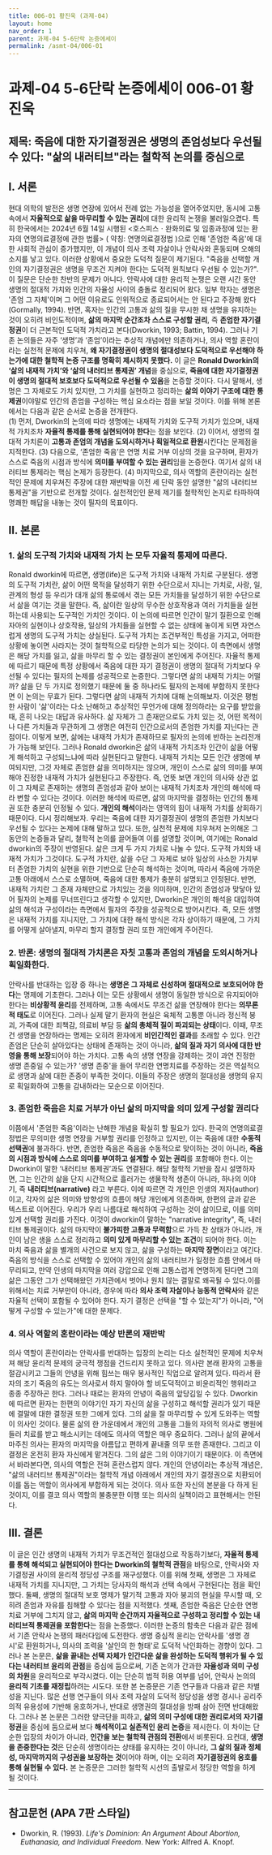 ```yaml
---
title: 006-01 황진욱 (과제-04)
layout: home
nav_order: 1
parent: 과제-04 5-6단락 논증에세이
permalink: /asmt-04/006-01
---
```


# 과제-04 5-6단락 논증에세이 006-01 황진욱 

## 제목: 죽음에 대한 자기결정권은 생명의 존엄성보다 우선될 수 있다: "삶의 내러티브"라는 철학적 논의를 중심으로

## I. 서론

현대 의학의 발전은 생명 연장에 있어서 전례 없는 가능성을 열어주었지만, 동시에 고통 속에서 **자율적으로 삶을 마무리할 수 있는 권리**에 대한 윤리적 논쟁을 불러일으켰다. 특히 한국에서는 2024년 6월 14일 시행된 <호스피스ㆍ완화의료 및 임종과정에 있는 환자의 연명의료결정에 관한 법률> ( 약칭: 연명의료결정법 )으로 인해 '존엄한 죽음'에 대한 사회적 관심이 증가했지만, 이 개념이 의사 조력 자살이나 안락사와 혼동되며 오해의 소지를 낳고 있다. 이러한 상황에서 중요한 도덕적 질문이 제기된다. "죽음을 선택할 개인의 자기결정권은 생명을 무조건 지켜야 한다는 도덕적 원칙보다 우선될 수 있는가?". 이 질문은 단순한 찬반의 문제가 아니다. 안락사에 대한 윤리적 논쟁은 오랜 시간 동안 생명의 절대적 가치와 인간의 자율성 사이의 충돌로 정리되어 왔다. 일부 학자는 생명은 '존엄 그 자체'이며 그 어떤 이유로도 인위적으로 종료되어서는 안 된다고 주장해 왔다(Gormally, 1994). 반면, 혹자는 인간의 고통과 삶의 질을 무시한 채 생명을 유지하는 것이 오히려 비인도적이며, **삶의 마지막 순간조차 스스로 구성할 권리**, 즉 **존엄한 자기결정권**이 더 근본적인 도덕적 가치라고 본다(Dworkin, 1993; Battin, 1994). 그러나 기존 논의들은 자주 ‘생명’과 ‘존엄’이라는 추상적 개념에만 의존하거나, 의사 역할 혼란이라는 실천적 문제에 치우쳐, **왜 자기결정권이 생명의 절대성보다 도덕적으로 우선해야 하는가에 대한 철학적 논증 구조를 명확히 제시하지 못했다.**
이 글은 **Ronald Dworkin의 ‘삶의 내재적 가치’와 ‘삶의 내러티브 통제권’ 개념**을 중심으로, **죽음에 대한 자기결정권이 생명의 절대적 보호보다 도덕적으로 우선될 수 있음**을 논증할 것이다. 다시 말해서, 생명은 그 자체로도 가치 있지만, 그 가치를 실현하고 정리하는 **삶의 이야기 구조에 대한 통제권**이야말로 인간의 존엄을 구성하는 핵심 요소라는 점을 보일 것이다.
이를 위해 본론에서는 다음과 같은 순서로 논증을 전개한다.  
(1) 먼저, Dworkin의 논의에 따라 생명에는 내재적 가치와 도구적 가치가 있으며, 내재적 가치조차 **자율적 통제를 통해 실현되어야 한다**는 점을 보인다.  (2) 이어서, 생명의 절대적 가치론이 **고통과 존엄의 개념을 도외시하거나 획일적으로 환원**시킨다는 문제점을 지적한다. (3) 다음으로, ‘존엄한 죽음’은 연명 치료 거부 이상의 것을 요구하며, 환자가 스스로 죽음의 시점과 방식에 **의미를 부여할 수 있는 권리**임을 논증한다. 여기서 삶의 내러티브 통제라는 핵심 논제가 등장한다. (4) 마지막으로, 의사 역할의 혼란이라는 실천적인 문제에 치우쳐진 주장에 대한 재반박을 이전 세 단락 동안 설명한 "삶의 내러티브 통제권"을 기반으로 전개할 것이다. 실천적인인 문제 제기를 철학적인 논지로 타파하여 명쾌한 해답을 내놓는 것이 필자의 목표이다.

## II. 본론

### 1. 삶의 도구적 가치와 내재적 가치 는 모두 자율적 통제에 따른다.

Ronald dworkin에 따르면, 생명(life)은 도구적 가치와 내재적 가치로 구분된다. 생명의 도구적 가치란, 삶이 어떤 목적을 달성하기 위한 수단으로서 지니는 가치로, 사랑, 일, 관계의 형성 등 우리가 대개 삶의 통로에서 겪는 모든 가치들을 달성하기 위한 수단으로서 삶을 여기는 것을 말한다. 즉, 삶이란 일상의 무수한 상호작용과 여러 가치들을 실현하는데 사용되는 도구적인 가치인 것이다. 이 논의에 따르면 인간이 말기 질환으로 인해 자아의 실현이나 상호작용, 일상의 가치들을 실현할 수 없는 상태에 놓이게 되면 자연스럽게 생명의 도구적 가치는 상실된다. 도구적 가치는 조건부적인 특성을 가지고, 어떠한 상황에 놓이면 사라지는 것이 철학적으로 타당한 논의가 되는 것이다. 이 측면에서 생명은 해당 가치를 잃고, 삶을 마무리 할 수 있는 결정권이 본인에게 주어진다. 자율적 통제에 따르기 때문에 특정 상황에서 죽음에 대한 자기 결정권이 생명의 절대적 가치보다 우선될 수 있다는 필자의 논제를 성공적으로 논증한다. 그렇다면 삶의 내재적 가치는 어떨까? 삶을 단 두 가지로 정의했기 때문에 둘 중 하나라도 필자의 논제에 부합하지 못한다면 이 논의는 무효가 된다.  그렇다면 삶의 내재적 가치에 대해 논의해보자. 이것은 평범한 사람이 '삶'이라는 다소 난해하고 추상적인 무언가에 대해 정의하라는 요구를 받았을 때, 흔히 나오는 대답과 유사하다. 삶 자체가 그 존재만으로도 가치 있는 것, 어떤 목적이나 다른 가치들과 무관하게 그 생명은 여전히 인간으로서의 존엄한 가치를 지닌다는 관점이다. 이렇게 보면, 삶에는 내재적 가치가 존재하므로 필자의 논의에 반하는 논리전개가 가능해 보인다. 그러나 Ronald dworkin은 삶의 내재적 가치조차 인간이 삶을 어떻게 해석하고 구성되느냐에 따라 실현된다고 말한다. 내재적 가치는 모든 인간 생명에 부여되지만, 그것 자체로 존엄한 삶을 의미하지는 않으며, 개인이 스스로 삶의 의미를 부여해야 진정한 내재적 가치가 실현된다고 주장한다. 즉, 언뜻 보면 개인의 의사와 상관 없이 그 자체로 존재하는 생명의 존엄성과 같아 보이는 내재적 가치조차 개인의 해석에 따라 변할 수 있다는 것이다. 이러한 해석에 따르면, 삶의 마지막을 결정하는 인간의 통제권 또한 충분히 인정될 수 있다. **개인의 해석**이라는 영역의 힘이 내재적 가치를 상회하기 때문이다. 
다시 정리해보자. 우리는 죽음에 대한 자기결정권이 생명의 존엄한 가치보다 우선될 수 있다는 논제에 대해 말하고 있다. 또한, 실천적 문제에 치우쳐저 논의해온 그동안의 논증들과 달리, 철학적 논의를 끌어들여 이를 설명할 것이며, 여기에는 Ronald dworkin의 주장이 반영된다. 삶은 크게 두 가지 가치로 나눌 수 있다. 도구적 가치와 내재적 가치가 그것이다. 도구적 가치란, 삶을 수단 그 자체로 보아 일상의 사소한 가치부터 존엄한 가치의 실현을 위한 기반으로 단순히 해석하는 것이며, 따라서 죽음에 가까운 고통 아래에서 스스로 소멸하며, 죽음에 대한 통제가 충분히 설명되고 인정된다. 반면, 내재적 가치란 그 존재 자체만으로 가치있는 것을 의미하며, 인간의 존엄성과 맞닿아 있어 필자의 논제를 무너뜨린다고 생각할 수 있지만, Dworkin은 개인의 해석을 대입하여 삶의 해석과 구성이라는 측면에서 필자의 주장을 성공적으로 방어시킨다. 즉, 모든 생명은 내재적 가치를 지니지만, 그 가치에 대한 해석 방식은 각자 상이하기 때문에, 그 가치를 어떻게 살아낼지, 마무리 할지 결정할 권리 또한 개인에게 주어진다.

### 2. 반론: 생명의 절대적 가치론은 자칫 고통과 존엄의 개념을 도외시하거나 획일화한다.

안락사를 반대하는 입장 중 하나는 **생명은 그 자체로 신성하며 절대적으로 보호되어야 한다**는 명제에 기초한다. 그러나 이는 모든 상황에서 생명이 동일한 방식으로 유지되어야 한다는 **비상황적 윤리**를 전제하며, 고통 속에서도 무조건 삶을 연장해야 한다는 **의무론적 태도**로 이어진다. 그러나 실제 말기 환자의 현실은 육체적 고통뿐 아니라 정신적 붕괴, 가족에 대한 죄책감, 의료비 부담 등 **삶의 총체적 질이 파괴되는 상태**이다. 이때, 무조건 생명을 연장하라는 명제는 오히려 환자에게 **비인간적인 결과**를 초래할 수 있다. 인간 존엄은 단순히 살아있다는 상태에 존재하는 것이 아니라, **삶의 질과 자기 의사에 대한 반영을 통해 보장**되어야 하는 가치다. 고통 속의 생명 연장을 강제하는 것이 과연 진정한 생명 존중일 수 있는가? '생명 존중'을 들어 무리한 연명치료를 주장하는 것은 역설적으로 생명과 삶에 대한 존중이 부족한 것이다. 이들의 주장은 생명의 절대성을 생명의 유지로 획일화하여 고통을 감내하라는 모순으로 이어진다.

### 3. 존엄한 죽음은 치료 거부가 아닌 삶의 마지막을 의미 있게 구성할 권리다

이쯤에서 '존엄한 죽음'이라는 난해한 개념을 확실히 할 필요가 있다. 한국의 연명의료결정법은 무의미한 생명 연장을 거부할 권리를 인정하고 있지만, 이는 죽음에 대한 **수동적 선택권**에 불과하다. 반면, 존엄한 죽음은 죽음을 수동적으로 맞이하는 것이 아니라, **죽음의 시점과 방식에 스스로 의미를 부여하고 설계할 수 있는 권리**를 포함해야 한다. 이는 Dworkin이 말한 ‘내러티브 통제권’과도 연결된다. 해당 철학적 기반을 잠시 설명하자면, 그는 인간의 삶을 단지 시간적으로 흘러가는 생물학적 생존이 아니라, 하나의 이야기, 즉 **내러티브(narrative)** 라고 부른다. 이에 따르면 각 개인은 인생의 저자(author)이고, 각자의 삶은 의미와 방향성의 흐름이 해당 개인에게 의존하며, 한편의 글과 같은 텍스트로 이어진다. 우리가 우리 나름대로 해석하여 구성하는 것이 삶이므로, 이를 의미있게 선택할 권리를 가진다. 이것이 dworkin이 말하는 "narrative integrity", 즉, 내러티브 통제권이다. 삶의 마지막이 **불가피한 고통과 무력함**으로 가득 찬 상태가 아니라, 개인이 남은 생을 스스로 정리하고 **의미 있게 마무리할 수 있는 조건**이 되어야 한다. 이는 마치 죽음과 삶을 별개의 사건으로 보지 않고, 삶을 구성하는 **마지막 장면**이라고 여긴다. 죽음의 방식을 스스로 선택할 수 있어야 개인의 삶의 내러티브가 일정한 흐름 안에서 마무리되고, 만약 인생의 마지막을 여러 강압으로 인해 고통스럽게 연명하게 된다면 그의 삶은 그동안 그가 선택해왔던 가치관에서 벗어나 원치 않는 결말로 왜곡될 수 있다.이를 위해서는 치료 거부만이 아니라, 경우에 따라 **의사 조력 자살이나 능동적 안락사**와 같은 자율적 선택이 포함될 수 있어야 한다. 자기 결정은 선택을 "할 수 있는지"가 아니라, "어떻게 구성할 수 있는가"에 대한 문제다.

### 4. 의사 역할의 혼란이라는 예상 반론의 재반박

의사 역할이 혼란이라는 안락사를 반대하는 입장의 논리는 다소 실천적인 문제에 치우쳐져 해당 윤리적 문제의 궁극적 쟁점을 건드리지 못하고 있다. 의사란 본래 환자의 고통을 절감시키고 그들의 안녕을 위해 힘쓰는 매우 봉사적인 직업으로 알려져 있다. 따라서 환자의 조기 죽음의 유도는 의사로서 하지 말아야 할 비도덕적이고 비윤리적인 행위라고 종종 주장하곤 한다. 그러나 때로는 환자의 안녕이 죽음의 앞당김일 수 있다. Dworkin에 따르면 환자는 한편의 이야기인 자기 자신의 삶을 구성하고 해석할 권리가 있기 때문에 결말에 대한 결정권 또한 그에게 있다. 그의 삶을 잘 마무리할 수 있게 도와주는 역할이 의사인 것이다. 물론 삶의 한 가운데에서 개인의 고통을 그들의 자의적 의사로 병원에 들러 치료를 받고 해소시키는 데에도 의사의 역할은 매우 중요하다. 그러나 삶의 끝에서 마주친 의사는 환자의 마지막을 아름답고 편하게 끝내줄 의무 또한 존재한다. 그리고 이 결정은 온전히 환자 자신에게 맡겨진다. 그의 삶은 그의 이야기이기 때문이다. 이 측면에서 바라본다면, 의사의 역할은 전혀 혼란스럽지 않다. 개인의 안녕이라는 추상적 개념은, "삶의 내러티브 통제권"이라는 철학적 개념 아래에서 개인의 자기 결정권으로 치환되어 이를 돕는 역할이 의사에게 부합하게 되는 것이다. 의사 또한 자신의 본분을 다 하게 된 것이지, 이를 결코 의사 역할의 불충분한 이행 또는 의사의 실책이라고 표현해서는 안된다.

## III. 결론

이 글은 인간 생명의 내재적 가치가 무조건적인 절대성으로 작동하기보다, **자율적 통제를 통해 해석되고 실현되어야 한다는 Dworkin의 철학적 관점**을 바탕으로, 안락사와 자기결정권 사이의 윤리적 정당성 구조를 재구성했다. 이를 위해 첫째, 생명은 그 자체로 내재적 가치를 지니지만, 그 가치는 당사자의 해석과 선택 속에서 구현된다는 점을 확인했다. 둘째, 생명의 절대적 보호 명제가 말기적 고통과 자아 붕괴의 현실을 무시할 때, 오히려 존엄과 자유를 침해할 수 있다는 점을 지적했다. 셋째, 존엄한 죽음은 단순한 연명치료 거부에 그치지 않고, **삶의 마지막 순간까지 자율적으로 구성하고 정리할 수 있는 내러티브적 통제권을 포함한다**는 점을 논증했다.
이러한 논증의 함축은 다음과 같은 점에서 기존 안락사 논쟁의 패러다임에 도전한다. 생명 중심적 윤리는 안락사를 '생명 경시'로 환원하거나, 의사의 조력을 '살인의 한 형태'로 도덕적 낙인화하는 경향이 있다. 그러나 본 논문은, **삶을 끝내는 선택 자체가 인간다운 삶을 완성하는 도덕적 행위가 될 수 있다는 내러티브 윤리의 관점**을 중심에 둠으로써, 기존 논의가 간과한 **자율성과 의미 구성의 차원**을 윤리적으로 부각시켰다. 이는 단순히 법적 허용 여부를 넘어, 안락사 논의의 **윤리적 기초를 재정립**하려는 시도다.
또한 본 논증문은 기존 연구들과 다음과 같은 차별성을 지닌다. 많은 선행 연구들이 의사 조력 자살의 도덕적 정당성을 생명 경시나 공리주의적 유용성에 기반해 옹호하거나, 반대로 생명권의 절대성을 방패 삼아 전면 반대해왔다. 그러나 본 논문은 그러한 양극단을 피하고, **삶의 의미 구성에 대한 권리로서의 자기결정권**을 중심에 둠으로써 보다 **해석적이고 실존적인 윤리 논증**을 제시한다. 이 차이는 단순한 입장의 차이가 아니라, **인간을 보는 철학적 관점의 전환**에서 비롯된다. 요컨대, **생명을 존중한다는 것**은 단순히 생명이라는 상태를 유지하는 것이 아니라, **그 삶의 질과 정체성, 마지막까지의 구성권을 보장하는 것**이어야 하며, 이는 오히려 **자기결정권의 옹호를 통해 실현될 수 있다.** 본 논증문은 그러한 철학적 시선의 출발로서 정당한 역할을 하게 될 것이다.

---

## 참고문헌 (APA 7판 스타일)

- Dworkin, R. (1993). _Life's Dominion: An Argument About Abortion, Euthanasia, and Individual Freedom_. New York: Alfred A. Knopf.